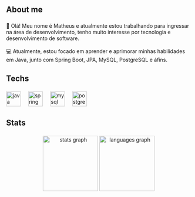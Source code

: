 <h2 align="left">About me</h2>

###

<p align="left">💬 Olá! Meu nome é Matheus e atualmente estou trabalhando para ingressar na área de desenvolvimento, tenho muito interesse por tecnologia e desenvolvimento de software.<br><br>💻 Atualmente, estou focado em aprender e aprimorar minhas habilidades em Java, junto com Spring Boot, JPA, MySQL, PostgreSQL e áfins.</p>

###

<h2 align="left">Techs</h2>

###

<div align="left">
  <img src="https://cdn.jsdelivr.net/gh/devicons/devicon/icons/java/java-original.svg" height="40" alt="java logo"  />
  <img width="12" />
  <img src="https://cdn.simpleicons.org/spring/6DB33F" height="40" alt="spring logo"  />
  <img width="12" />
  <img src="https://cdn.jsdelivr.net/gh/devicons/devicon/icons/mysql/mysql-original.svg" height="40" alt="mysql logo"  />
  <img width="12" />
  <img src="https://cdn.jsdelivr.net/gh/devicons/devicon/icons/postgresql/postgresql-original.svg" height="40" alt="postgresql logo"  />
</div>

###

<h2 align="left">Stats</h2>

###

<div align="center">
  <img src="https://github-readme-stats.vercel.app/api?username=MatheusSButh&hide_title=false&hide_rank=false&show_icons=true&include_all_commits=true&count_private=true&disable_animations=false&theme=yeblu&locale=en&hide_border=false&order=1" height="150" alt="stats graph"  />
  <img src="https://github-readme-stats.vercel.app/api/top-langs?username=MatheusSButh&locale=en&hide_title=false&layout=compact&card_width=320&langs_count=5&theme=yeblu&hide_border=false&order=2" height="150" alt="languages graph"  />
</div>

###

<!--
**MatheusSButh/MatheusSButh** is a ✨ _special_ ✨ repository because its `README.md` (this file) appears on your GitHub profile.

Here are some ideas to get you started:

- 🔭 I’m currently working on ...
- 🌱 I’m currently learning ...
- 👯 I’m looking to collaborate on ...
- 🤔 I’m looking for help with ...
- 💬 Ask me about ...
- 📫 How to reach me: ...
- 😄 Pronouns: ...
- ⚡ Fun fact: ...
-->
